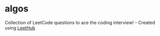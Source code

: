 # algos
Collection of LeetCode questions to ace the coding interview! - Created using [LeetHub](https://github.com/QasimWani/LeetHub)
